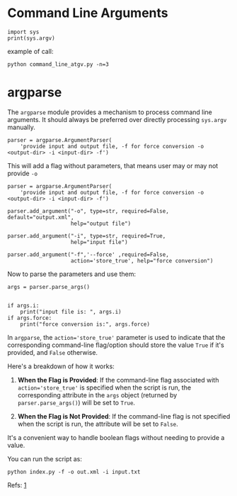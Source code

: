 # Command Line Arguments

```
import sys
print(sys.argv)
```

example of call: 
```
python command_line_atgv.py -n=3
```

# argparse 
The `argparse` module provides a mechanism to process command line arguments. It should always be preferred over directly processing `sys.argv` manually.

```
parser = argparse.ArgumentParser(
    'provide input and output file, -f for force conversion -o <output-dir> -i <input-dir> -f')
```
This will add a flag without parameters, that means user may or may not provide `-o`

```
parser = argparse.ArgumentParser(
    'provide input and output file, -f for force conversion -o <output-dir> -i <input-dir> -f')

parser.add_argument("-o", type=str, required=False, default="output.xml",
                    help="output file")

parser.add_argument("-i", type=str, required=True,
                    help="input file")

parser.add_argument("-f",'--force' ,required=False,
                    action='store_true', help="force conversion")
```
Now to parse the parameters and use them:
```
args = parser.parse_args()


if args.i:
    print("input file is: ", args.i)
if args.force:
    print("force conversion is:", args.force)
```

In `argparse`, the `action='store_true'` parameter is used to indicate that the corresponding command-line flag/option should store the value `True` if it's provided, and `False` otherwise.

Here's a breakdown of how it works:

1. **When the Flag is Provided**: If the command-line flag associated with `action='store_true'` is specified when the script is run, the corresponding attribute in the `args` object (returned by `parser.parse_args()`) will be set to `True`.

2. **When the Flag is Not Provided**: If the command-line flag is not specified when the script is run, the attribute will be set to `False`.

It's a convenient way to handle boolean flags without needing to provide a value.

You can run the script as:
```
python index.py -f -o out.xml -i input.txt
```


Refs: [1](https://docs.python.org/3/library/argparse.html#module-argparse)
